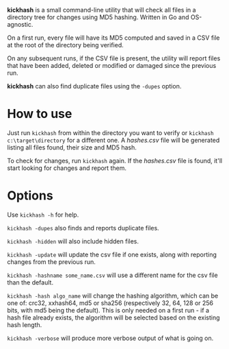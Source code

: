 **kickhash** is a small command-line utility that will check all files in a directory tree for changes using MD5 hashing. Written in Go and OS-agnostic.

On a first run, every file will have its MD5 computed and saved in a CSV file at the root of the directory being verified.

On any subsequent runs, if the CSV file is present, the utility will report files that have been added, deleted or modified or damaged since the previous run.

**kickhash** can also find duplicate files using the `-dupes` option.

# How to use

Just run `kickhash` from within the directory you want to verify or `kickhash c:\target\directory` for a different one. A *hashes.csv* file will be generated listing all files found, their size and MD5 hash.

To check for changes, run `kickhash` again. If the *hashes.csv* file is found, it'll start looking for changes and report them.

# Options

Use `kickhash -h` for help.

`kickhash -dupes` also finds and reports duplicate files.

`kickhash -hidden` will also include hidden files.

`kickhash -update` will update the csv file if one exists, along with reporting changes from the previous run.

`kickhash -hashname some_name.csv` will use a different name for the csv file than the default.

`kickhash -hash algo_name` will change the hashing algorithm, which can be one of: crc32, xxhash64, md5 or sha256 (respectively 32, 64, 128 or 256 bits, with md5 being the default). This is only needed on a first run - if a hash file already exists, the algorithm will be selected based on the existing hash length.

`kickhash -verbose` will produce more verbose output of what is going on.
